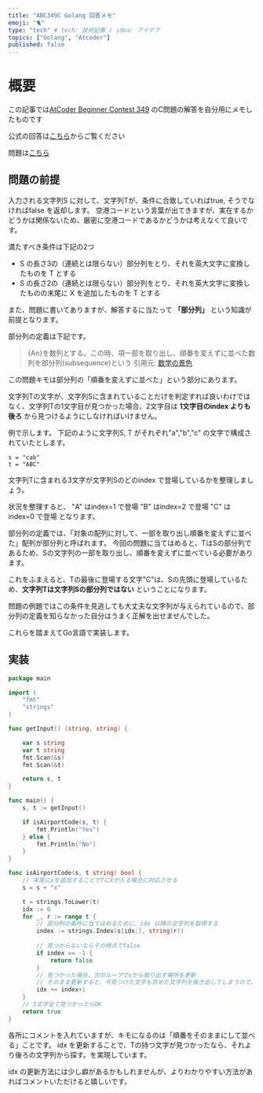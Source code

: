 ```yaml
---
title: "ABC349C Golang 回答メモ"
emoji: "🐈"
type: "tech" # tech: 技術記事 / idea: アイデア
topics: ["Golang", "Atcoder"]
published: false
---
```


# 概要
この記事では[AtCoder Beginner Contest 349](https://atcoder.jp/contests/abc349) のC問題の解答を自分用にメモしたものです

公式の回答は[こちら](https://www.youtube.com/watch?v=4H4IL1_M7ao&t=3s)からご覧ください

問題は[こちら](https://atcoder.jp/contests/abc349/tasks/abc349_c)

## 問題の前提

入力される文字列S に対して、文字列Tが、条件に合致していればtrue, そうでなければfalse を返却します。
空港コードという言葉が出てきますが、実在するかどうかは関係ないため、厳密に空港コードであるかどうかは考えなくて良いです。

満たすべき条件は下記の2つ
- S の長さ3の（連続とは限らない）部分列をとり、それを英大文字に変換したものを T とする
- S の長さ2の（連続とは限らない）部分列をとり、それを英大文字に変換したものの末尾に X を追加したものを T とする

また、問題に書いてありますが、解答するに当たって **「部分列」** という知識が前提となります。

部分列の定義は下記です。
> {An}を数列とする。この時、項一部を取り出し、順番を変えずに並べた数列を部分列(subsequence)という
 引用元: [数学の景色](https://mathlandscape.com/subsequence/)

この問題キモは部分列の「順番を変えずに並べた」という部分にあります。

文字列Tの文字が、文字列Sに含まれていることだけを判定すれば良いわけではなく、文字列Tの1文字目が見つかった場合、2文字目は **1文字目のindex よりも後ろ** から見つけるようにしなければいけません。

例で示します。
下記のように文字列S, T がそれぞれ"a","b","c" の文字で構成されていたとします。
```
s = "cab"
t = "ABC"
```
文字列Tに含まれる3文字が文字列Sのどのindex で登場しているかを整理しましょう。 

状況を整理すると、
"A" はindex=1 で登場 
"B" はindex=2 で登場 
"C" はindex=0 で登場 
となります。

部分列の定義では、「対象の配列に対して、一部を取り出し順番を変えずに並べた」配列が部分列と呼ばれます。
今回の問題に当てはめると、TはSの部分列であるため、Sの文字列の一部を取り出し、順番を変えずに並べている必要があります。

これをふまえると、Tの最後に登場する文字"C"は、Sの先頭に登場しているため、**文字列Tは文字列Sの部分列ではない** ということになります。




問題の例題ではこの条件を見逃しても大丈夫な文字列が与えられているので、部分列の定義を知らなかった自分はうまく正解を出せませんでした。

これらを踏まえてGo言語で実装します。

## 実装

```go
package main

import (
	"fmt"
	"strings"
)

func getInput() (string, string) {

	var s string
	var t string
	fmt.Scan(&s)
	fmt.Scan(&t)

	return s, t
}

func main() {
	s, t := getInput()

	if isAirportCode(s, t) {
		fmt.Println("Yes")
	} else {
		fmt.Println("No")
	}
}

func isAirportCode(s, t string) bool {
	// 末尾にxを追加することでTにXが入る場合に対応させる
	s = s + "x"

	t = strings.ToLower(t)
	idx := 0
	for _, r := range t {
		// 部分列の条件に当てはめるために、idx 以降の文字列を取得する
		index := strings.Index(s[idx:], string(r))
		
		// 見つからないならその時点でfalse 
		if index == -1 {
			return false
		}
		// 見つかった場合、次のループでsから取り出す場所を更新
		// そのまま更新すると、今見つけた文字も含めた文字列を抜き出してしまうので、+1する
        idx += index+1
	}
	// 3文字全て見つかったらOK
	return true
}


```

各所にコメントを入れていますが、キモになるのは「順番をそのままにして並べる」ことです。
idx を更新することで、Tの持つ文字が見つかったなら、それより後ろの文字列から探す。を実現しています。

idx の更新方法には少し癖があるかもしれませんが、よりわかりやすい方法があればコメントいただけると嬉しいです。
